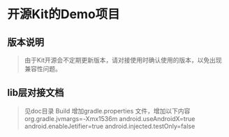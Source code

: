 # 开源Kit的Demo项目
## 版本说明
> 由于Kit开源会不定期更新版本，请对接使用时确认使用的版本，以免出现兼容性问题。

## lib层对接文档
> 见doc目录
> Build
> 增加gradle.properties 文件，增加以下内容
org.gradle.jvmargs=-Xmx1536m
android.useAndroidX=true
android.enableJetifier=true
android.injected.testOnly=false
